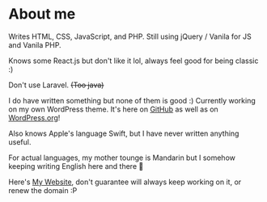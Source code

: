 # About me

Writes HTML, CSS, JavaScript, and PHP. Still using jQuery / Vanila for JS and Vanila PHP.

Knows some React.js but don't like it lol, always feel good for being classic :)

Don't use Laravel. ~~(Too java)~~

I do have written something but none of them is good :) Currently working on my own WordPress theme. It's here on [GitHub](https://github.com/onmyodev/MinimalistFlex) as well as on [WordPress.org](https://wordpress.org/themes/MinimalistFlex)!

Also knows Apple's language Swift, but I have never written anything useful.

For actual languages, my mother tounge is Mandarin but I somehow keeping writing English here and there 🤣

Here's [My Website](https://onmyodev.com/), don't guarantee will always keep working on it, or renew the domain :P
